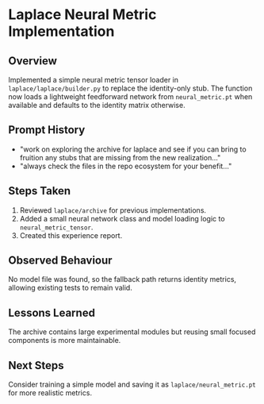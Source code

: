 # Laplace Neural Metric Implementation

## Overview
Implemented a simple neural metric tensor loader in `laplace/laplace/builder.py` to replace the identity-only stub. The function now loads a lightweight feedforward network from `neural_metric.pt` when available and defaults to the identity matrix otherwise.

## Prompt History
- "work on exploring the archive for laplace and see if you can bring to fruition any stubs that are missing from the new realization..."
- "always check the files in the repo ecosystem for your benefit..."

## Steps Taken
1. Reviewed `laplace/archive` for previous implementations.
2. Added a small neural network class and model loading logic to `neural_metric_tensor`.
3. Created this experience report.

## Observed Behaviour
No model file was found, so the fallback path returns identity metrics, allowing existing tests to remain valid.

## Lessons Learned
The archive contains large experimental modules but reusing small focused components is more maintainable.

## Next Steps
Consider training a simple model and saving it as `laplace/neural_metric.pt` for more realistic metrics.
